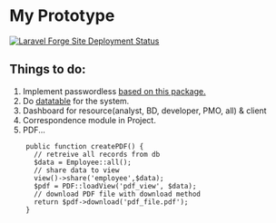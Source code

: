 # My Prototype

[![Laravel Forge Site Deployment Status](https://img.shields.io/endpoint?url=https%3A%2F%2Fforge.laravel.com%2Fsite-badges%2F438870f1-f0ea-499a-8056-449c73096e50%3Fdate%3D1%26commit%3D1&style=plastic)](https://forge.laravel.com)

## Things to do:
1. Implement passwordless [based on this package.](https://github.com/grosv/laravel-passwordless-login)
2. Do [datatable](https://spark.bootlab.io/tables-datatables-buttons.html) for the system.
3. Dashboard for resource(analyst, BD, developer, PMO, all) & client
4. Correspondence module in Project.
5. PDF...

```
    public function createPDF() {
      // retreive all records from db
      $data = Employee::all();
      // share data to view
      view()->share('employee',$data);
      $pdf = PDF::loadView('pdf_view', $data);
      // download PDF file with download method
      return $pdf->download('pdf_file.pdf');
    }
```
